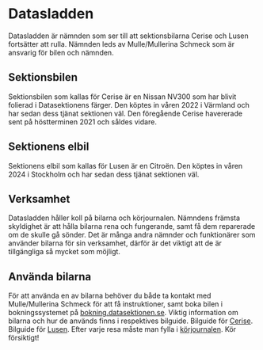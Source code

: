 # Datasladden
Datasladden är nämnden som ser till att sektionsbilarna Cerise och Lusen fortsätter att rulla. Nämnden leds av Mulle/Mullerina Schmeck som är ansvarig för bilen och nämnden.

## Sektionsbilen
Sektionsbilen som kallas för Cerise är en Nissan NV300 som har blivit folierad i Datasektionens färger. Den köptes in våren 2022 i Värmland och har sedan dess tjänat sektionen väl. Den föregående Cerise havererade sent på höstterminen 2021 och såldes vidare.

## Sektionens elbil
Sektionens elbil som kallas för Lusen är en Citroën. Den köptes in våren 2024 i Stockholm och har sedan dess tjänat sektionen väl. 

## Verksamhet
Datasladden håller koll på bilarna och körjournalen. Nämndens främsta skyldighet är att hålla bilarna rena och fungerande, samt få dem reparerade om de skulle gå sönder. Det är många andra nämnder och funktionärer som använder bilarna för sin verksamhet, därför är det viktigt att de är tillgängliga så mycket som möjligt.

## Använda bilarna
För att använda en av bilarna behöver du både ta kontakt med Mulle/Mullerina Schmeck för att få instruktioner, samt boka bilen i bokningssystemet på [bokning.datasektionen.se](https://bokning.datasektionen.se). Viktig information om bilarna och hur de används finns i respektives bilguide. Bilguide för [Cerise](https://dsekt.se/bilguide). Bilguide för [Lusen](https://dsekt.se/elbilguide). Efter varje resa måste man fylla i [körjournalen](https://dsekt.se/korjournal). Kör försiktigt!
